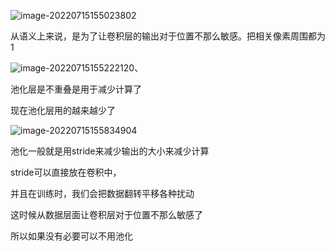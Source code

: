 ![image-20220715155023802](D:\论文\截图\image-20220715155023802.png)

从语义上来说，是为了让卷积层的输出对于位置不那么敏感。把相关像素周围都为1



![image-20220715155222120](D:\论文\截图\image-20220715155222120.png)、

池化层是不重叠是用于减少计算了

现在池化层用的越来越少了



![image-20220715155834904](D:\论文\截图\image-20220715155834904.png)

池化一般就是用stride来减少输出的大小来减少计算

stride可以直接放在卷积中，

并且在训练时，我们会把数据翻转平移各种扰动

这时候从数据层面让卷积层对于位置不那么敏感了

所以如果没有必要可以不用池化
